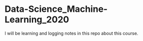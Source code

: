 # Data-Science_Machine-Learning_2020
I will be learning and logging notes in this repo about this course.
